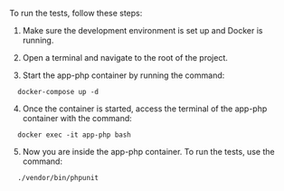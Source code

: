 To run the tests, follow these steps:

1. Make sure the development environment is set up and Docker is running.

2. Open a terminal and navigate to the root of the project.

3. Start the app-php container by running the command:
```
  docker-compose up -d
```

4. Once the container is started, access the terminal of the app-php container with the command:
```
  docker exec -it app-php bash
```

5. Now you are inside the app-php container. To run the tests, use the command:
```
  ./vendor/bin/phpunit
```